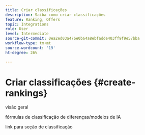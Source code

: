 ```yaml
---
title: Criar classificações
description: Saiba como criar classificações
feature: Ranking, Offers
topic: Integrations
role: User
level: Intermediate
source-git-commit: 0ea2ed03a476e0b64a8ebfadde403ff9f9e57bba
workflow-type: tm+mt
source-wordcount: '19'
ht-degree: 26%

---
```


# Criar classificações {#create-rankings}

visão geral

fórmulas de classificação de diferenças/modelos de IA

link para seção de classificação